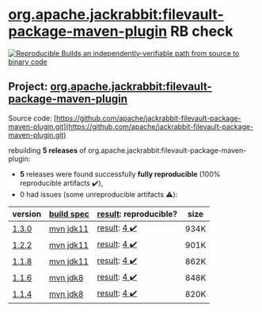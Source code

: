 [org.apache.jackrabbit:filevault-package-maven-plugin](https://search.maven.org/artifact/org.apache.jackrabbit/filevault-package-maven-plugin/) RB check
=======

[![Reproducible Builds](https://reproducible-builds.org/images/logos/rb.svg) an independently-verifiable path from source to binary code](https://reproducible-builds.org/)

## Project: [org.apache.jackrabbit:filevault-package-maven-plugin](https://search.maven.org/artifact/org.apache.jackrabbit/filevault-package-maven-plugin/)

Source code: [https://github.com/apache/jackrabbit-filevault-package-maven-plugin.git](https://github.com/apache/jackrabbit-filevault-package-maven-plugin.git)

rebuilding **5 releases** of org.apache.jackrabbit:filevault-package-maven-plugin:
- **5** releases were found successfully **fully reproducible** (100% reproducible artifacts :heavy_check_mark:),
- 0 had issues (some unreproducible artifacts :warning:):

| version | [build spec](/BUILDSPEC.md) | [result](https://reproducible-builds.org/docs/jvm/): reproducible? | size |
| -- | --------- | ------ | -- |
| [1.3.0](https://search.maven.org/artifact/org.apache.jackrabbit/filevault-package-maven-plugin/1.3.0/pom) | [mvn jdk11](filevault-package-maven-plugin-1.3.0.buildspec) | [result](filevault-package-maven-plugin-1.3.0.buildinfo): [4 :heavy_check_mark: ](filevault-package-maven-plugin-1.3.0.buildcompare) | 934K |
| [1.2.2](https://search.maven.org/artifact/org.apache.jackrabbit/filevault-package-maven-plugin/1.2.2/pom) | [mvn jdk11](filevault-package-maven-plugin-1.2.2.buildspec) | [result](filevault-package-maven-plugin-1.2.2.buildinfo): [4 :heavy_check_mark: ](filevault-package-maven-plugin-1.2.2.buildcompare) | 901K |
| [1.1.8](https://search.maven.org/artifact/org.apache.jackrabbit/filevault-package-maven-plugin/1.1.8/pom) | [mvn jdk11](filevault-package-maven-plugin-1.1.8.buildspec) | [result](filevault-package-maven-plugin-1.1.8.buildinfo): [4 :heavy_check_mark: ](filevault-package-maven-plugin-1.1.8.buildcompare) | 862K |
| [1.1.6](https://search.maven.org/artifact/org.apache.jackrabbit/filevault-package-maven-plugin/1.1.6/pom) | [mvn jdk8](filevault-package-maven-plugin-1.1.6.buildspec) | [result](filevault-package-maven-plugin-1.1.6.buildinfo): [4 :heavy_check_mark: ](filevault-package-maven-plugin-1.1.6.buildcompare) | 848K |
| [1.1.4](https://search.maven.org/artifact/org.apache.jackrabbit/filevault-package-maven-plugin/1.1.4/pom) | [mvn jdk8](filevault-package-maven-plugin-1.1.4.buildspec) | [result](filevault-package-maven-plugin-1.1.4.buildinfo): [4 :heavy_check_mark: ](filevault-package-maven-plugin-1.1.4.buildcompare) | 820K |
